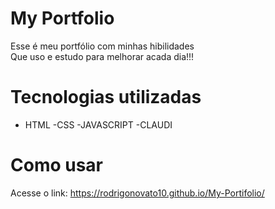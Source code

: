 # My Portfolio

Esse é meu  portfólio com minhas  hibilidades
<br>
Que uso e estudo para melhorar acada dia!!!

# Tecnologias utilizadas
- HTML
-CSS
-JAVASCRIPT
-CLAUDI

# Como usar

Acesse o link: https://rodrigonovato10.github.io/My-Portifolio/
